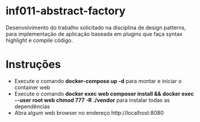 # inf011-abstract-factory
Desenvolvimento do trabalho solicitado na disciplina de design patterns, para implementação de aplicação baseada em plugins que faça syntax highlight e compile código.


# Instruções
 - Execute o comando **docker-compose up -d** para montar e iniciar o container web
 - Execute o comando **docker exec web composer install && docker exec --user root web chmod 777 -R ./vendor** para instalar todas as dependências
 - Abra algum web browser no endereço http://localhost:8080
